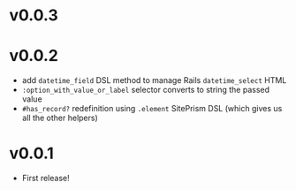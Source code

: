 # v0.0.3

# v0.0.2

* add `datetime_field` DSL method to manage Rails `datetime_select` HTML
* `:option_with_value_or_label` selector converts to string the passed value
* `#has_record?` redefinition using `.element` SitePrism DSL (which gives us all the other helpers)

# v0.0.1

* First release!

